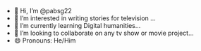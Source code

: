 - 👋 Hi, I’m @pabsg22
- 👀 I’m interested in writing stories for television ...
- 🌱 I’m currently learning  Digital humanities...
- 💞️ I’m looking to collaborate on any tv show or movie project...
- 😄 Pronouns: He/Him


<!---
pabsg22/pabsg22 is a ✨ special ✨ repository because its `README.md` (this file) appears on your GitHub profile.
You can click the Preview link to take a look at your changes.
--->
